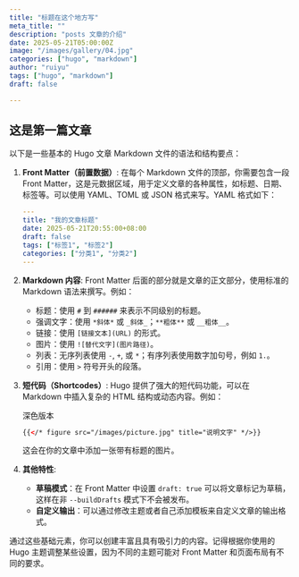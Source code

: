 ```yaml
---
title: "标题在这个地方写"
meta_title: ""
description: "posts 文章的介绍"
date: 2025-05-21T05:00:00Z
image: "/images/gallery/04.jpg"
categories: ["hugo", "markdown"]
author: "ruiyu"
tags: ["hugo", "markdown"]
draft: false

---
```


## 这是第一篇文章

以下是一些基本的 Hugo 文章 Markdown 文件的语法和结构要点：

1. **Front Matter（前置数据）**: 在每个 Markdown 文件的顶部，你需要包含一段 Front Matter，这是元数据区域，用于定义文章的各种属性，如标题、日期、标签等。可以使用 YAML、TOML 或 JSON 格式来写。YAML 格式如下：

   ```yaml
   ---
   title: "我的文章标题"
   date: 2025-05-21T20:55:00+08:00
   draft: false
   tags: ["标签1", "标签2"]
   categories: ["分类1", "分类2"]
   ---
   ```

2. **Markdown 内容**: Front Matter 后面的部分就是文章的正文部分，使用标准的 Markdown 语法来撰写。例如：

   - 标题：使用 `#` 到 `######` 来表示不同级别的标题。
   - 强调文字：使用 `*斜体*` 或 `_斜体_`；`**粗体**` 或 `__粗体__`。
   - 链接：使用 `[链接文本](URL)` 的形式。
   - 图片：使用 `![替代文字](图片路径)`。
   - 列表：无序列表使用 `-`, `+`, 或 `*`；有序列表使用数字加句号，例如 `1.`。
   - 引用：使用 `>` 符号开头的段落。

3. **短代码（Shortcodes）**: Hugo 提供了强大的短代码功能，可以在 Markdown 中插入复杂的 HTML 结构或动态内容。例如：

   深色版本

   ```html
   {{</* figure src="/images/picture.jpg" title="说明文字" */>}}
   ```

   这会在你的文章中添加一张带有标题的图片。

4. **其他特性**:

   - **草稿模式**：在 Front Matter 中设置 `draft: true` 可以将文章标记为草稿，这样在非 `--buildDrafts` 模式下不会被发布。
   - **自定义输出**：可以通过修改主题或者自己添加模板来自定义文章的输出格式。

通过这些基础元素，你可以创建丰富且具有吸引力的内容。记得根据你使用的 Hugo 主题调整某些设置，因为不同的主题可能对 Front Matter 和页面布局有不同的要求。
